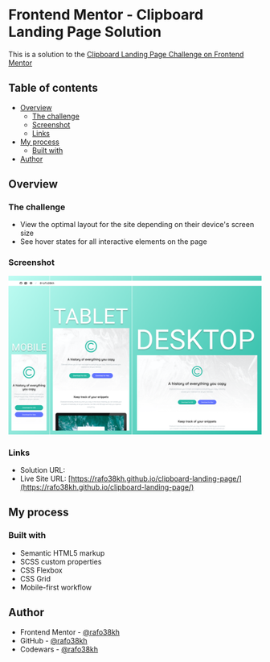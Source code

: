 # Frontend Mentor - Clipboard Landing Page Solution

This is a solution to the [Clipboard Landing Page Challenge on Frontend Mentor](https://www.frontendmentor.io/challenges/clipboard-landing-page-5cc9bccd6c4c91111378ecb9)

## Table of contents

- [Overview](#overview)
  - [The challenge](#the-challenge)
  - [Screenshot](#screenshot)
  - [Links](#links)
- [My process](#my-process)
  - [Built with](#built-with)
- [Author](#author)

## Overview

### The challenge

- View the optimal layout for the site depending on their device's screen size
- See hover states for all interactive elements on the page

### Screenshot

![screenshot](./images/screenshot.png)

### Links

- Solution URL: []()
- Live Site URL: [https://rafo38kh.github.io/clipboard-landing-page/](https://rafo38kh.github.io/clipboard-landing-page/)

## My process

### Built with

- Semantic HTML5 markup
- SCSS custom properties
- CSS Flexbox
- CSS Grid
- Mobile-first workflow

## Author

- Frontend Mentor - [@rafo38kh](https://www.frontendmentor.io/profile/rafo38kh)
- GitHub - [@rafo38kh](https://github.com/rafo38kh)
- Codewars - [@rafo38kh](https://www.codewars.com/users/rafo38kh)
